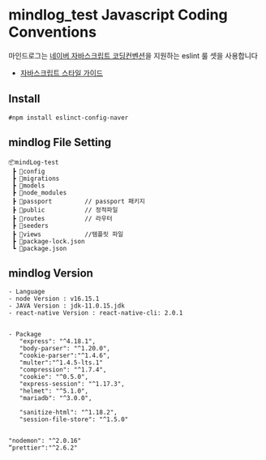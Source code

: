 # mindlog_test Javascript Coding Conventions

마인드로그는 [네이버 자바스크립트 코딩컨벤션](https://github.com/naver/eslint-config-naver/blob/master/README.md)을 지원하는 eslint 룰 셋을 사용합니다

- [자바스크립트 스타일 가이드](https://github.com/Jin0207/mindlog_test/blob/main/STYLE_GUIDE.md)

## Install
```
#npm install eslinct-config-naver
```

## mindlog File Setting
```
📦mindLog-test
 ┣ 📂config
 ┣ 📂migrations
 ┣ 📂models
 ┣ 📂node_modules
 ┣ 📂passport         // passport 패키지
 ┣ 📂public           // 정적파일
 ┣ 📂routes           // 라우터
 ┣ 📂seeders
 ┣ 📂views            //템플릿 파일
 ┣ 📜package-lock.json
 ┗ 📜package.json
 ```
 
 ## mindlog Version
 ```
- Language
- node Version : v16.15.1
- JAVA Version : jdk-11.0.15.jdk
- react-native Version : react-native-cli: 2.0.1


- Package
    "express": "^4.18.1",
    "body-parser": "^1.20.0",
    “cookie-parser":"^1.4.6",
    "multer":"^1.4.5-lts.1"
    "compression": "^1.7.4",
    "cookie": "^0.5.0",
    "express-session": "^1.17.3",
    "helmet": "^5.1.0",
    "mariadb": "^3.0.0",
    
    "sanitize-html": "^1.18.2",
    "session-file-store": "^1.5.0"


"nodemon": "^2.0.16"
“prettier":"^2.6.2"
 ```
